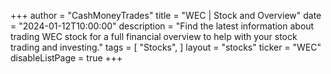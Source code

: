 +++
author = "CashMoneyTrades"
title = "WEC | Stock and Overview"
date = "2024-01-12T10:00:00"
description = "Find the latest information about trading WEC stock for a full financial overview to help with your stock trading and investing."
tags = [
   "Stocks",
]
layout = "stocks"
ticker = "WEC"
disableListPage = true
+++
